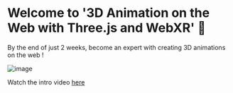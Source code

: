 # Welcome to '3D Animation on the Web with Three.js and WebXR' 🎉
By the end of just 2 weeks, become an expert with creating 3D animations on the web !
<br />

![image](https://user-images.githubusercontent.com/73497800/172065501-0a45c987-4e00-4642-8709-df3e1d65df61.png) <br />

Watch the intro video [here](https://www.youtube.com/watch?v=lI5Ly8MN3tg)


